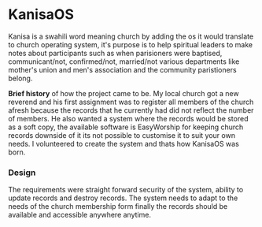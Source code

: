 # KanisaOS
Kanisa is a swahili word meaning church by adding the os it would translate to church operating system, it's purpose is to help spiritual leaders to make notes about participants such as when
parisioners were baptised, communicant/not, confirmed/not, married/not various departments like mother's union and men's association and the community paristioners belong.

**Brief history** of how the project came to be. My local church got a new reverend and his first assignment was to register all members of the church afresh because the records that he currently 
had did not reflect the number of members. He also wanted a system where the records would be stored as a soft copy, the available software is EasyWorship for keeping church records downside of 
it its not possible to customise it to suit your own needs. I volunteered to create the system and thats how KanisaOS was born.

### Design
The requirements were straight forward security of the system, ability to update records and destroy records. The system needs to adapt to the needs of the church membership form finally 
the records should be available and accessible anywhere anytime.
